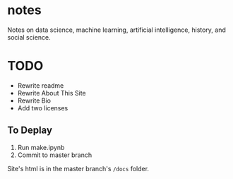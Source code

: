 # notes
Notes on data science, machine learning, artificial intelligence, history, and social science.

# TODO
- Rewrite readme
- Rewrite About This Site
- Rewrite Bio
- Add two licenses

## To Deplay

1. Run make.ipynb
2. Commit to master branch

Site's html is in the master branch's `/docs` folder.